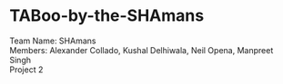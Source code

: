 # TABoo-by-the-SHAmans
Team Name: SHAmans<br/>
Members: Alexander Collado, Kushal Delhiwala, Neil Opena, Manpreet Singh<br/>
Project 2<br/>